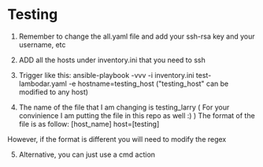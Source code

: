Testing
=====================

1. Remember to change the all.yaml file and add your ssh-rsa key and your username, etc
2. ADD all the hosts under inventory.ini that you need to ssh

3. Trigger like this: ansible-playbook -vvv -i inventory.ini test-lambodar.yaml -e hostname=testing_host ("testing_host" can be modified to any host) 

4. The name of the file that I am changing is testing_larry ( For your convinience I am putting the file in this repo as well :) ) 
The format of the file is as follow:
[host_name]
  host=[testing]

However, if the format is different you will need to modify the regex 

5. Alternative, you can just use a cmd action 
